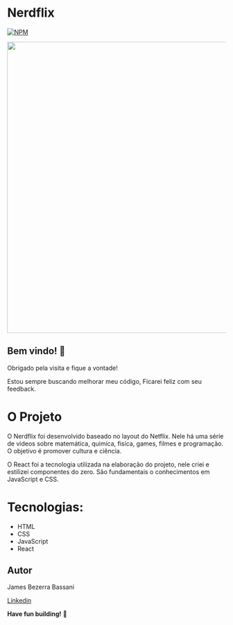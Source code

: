 # Nerdflix

[![NPM](https://img.shields.io/npm/l/react)](https://github.com/Jheimys/Electronic_battery/blob/master/LICENCE)

<p align=center>
  <image width="670" heigth="770" src='https://github.com/Jheimys/assets/blob/master/nerdflix.png'>
</p>

## Bem vindo! 👋

Obrigado pela visita e fique a vontade!

Estou sempre buscando melhorar meu código, Ficarei feliz com seu feedback.

# O Projeto

O Nerdflix foi desenvolvido baseado no layout do Netflix. Nele há uma série de videos sobre matemática, quimíca, fisíca, games, filmes e
programação. O objetivo é promover cultura e ciência.

O React foi a tecnologia utilizada na elaboração do projeto, nele criei e estilizei componentes do zero. São fundamentais o
conhecimentos em JavaScript e CSS.

<!--   <p align=center>
    <image width="670" heigth="570" src='https://github.com/Jheimys/assets/blob/master/organo.png'>
  </p> -->

# Tecnologias:

- HTML
- CSS
- JavaScript
- React

## Autor

James Bezerra Bassani

[Linkedin](https://www.linkedin.com/in/jheimys/)

**Have fun building!** 🚀
